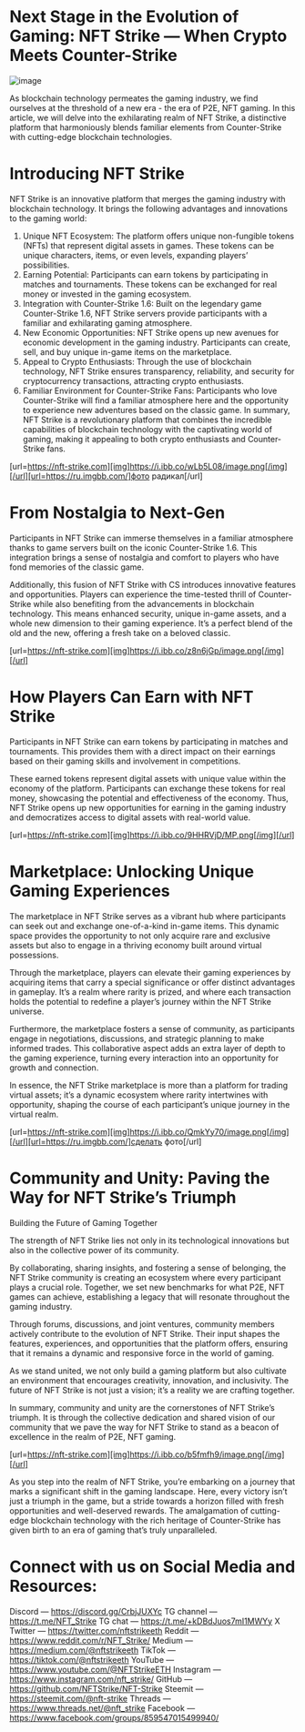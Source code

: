 # Next Stage in the Evolution of Gaming: NFT Strike — When Crypto Meets Counter-Strike

<img src="https://nft-strike.com/68WTZLf/image.png" alt="image" border="0">

As blockchain technology permeates the gaming industry, we find ourselves at the threshold of a new era - the era of P2E, NFT gaming. In this article, we will delve into the exhilarating realm of NFT Strike, a distinctive platform that harmoniously blends familiar elements from Counter-Strike with cutting-edge blockchain technologies.

# Introducing NFT Strike

NFT Strike is an innovative platform that merges the gaming industry with blockchain technology. It brings the following advantages and innovations to the gaming world:

1. Unique NFT Ecosystem: The platform offers unique non-fungible tokens (NFTs) that represent digital assets in games. These tokens can be unique characters, items, or even levels, expanding players’ possibilities.
2. Earning Potential: Participants can earn tokens by participating in matches and tournaments. These tokens can be exchanged for real money or invested in the gaming ecosystem.
3. Integration with Counter-Strike 1.6: Built on the legendary game Counter-Strike 1.6, NFT Strike servers provide participants with a familiar and exhilarating gaming atmosphere.
4. New Economic Opportunities: NFT Strike opens up new avenues for economic development in the gaming industry. Participants can create, sell, and buy unique in-game items on the marketplace.
5. Appeal to Crypto Enthusiasts: Through the use of blockchain technology, NFT Strike ensures transparency, reliability, and security for cryptocurrency transactions, attracting crypto enthusiasts.
6. Familiar Environment for Counter-Strike Fans: Participants who love Counter-Strike will find a familiar atmosphere here and the opportunity to experience new adventures based on the classic game.
In summary, NFT Strike is a revolutionary platform that combines the incredible capabilities of blockchain technology with the captivating world of gaming, making it appealing to both crypto enthusiasts and Counter-Strike fans.

[url=https://nft-strike.com][img]https://i.ibb.co/wLb5L08/image.png[/img][/url][url=https://ru.imgbb.com/]фото радикал[/url]

# From Nostalgia to Next-Gen

Participants in NFT Strike can immerse themselves in a familiar atmosphere thanks to game servers built on the iconic Counter-Strike 1.6. This integration brings a sense of nostalgia and comfort to players who have fond memories of the classic game.

Additionally, this fusion of NFT Strike with CS introduces innovative features and opportunities. Players can experience the time-tested thrill of Counter-Strike while also benefiting from the advancements in blockchain technology. This means enhanced security, unique in-game assets, and a whole new dimension to their gaming experience. It’s a perfect blend of the old and the new, offering a fresh take on a beloved classic.

[url=https://nft-strike.com][img]https://i.ibb.co/z8n6jGp/image.png[/img][/url]

# How Players Can Earn with NFT Strike

Participants in NFT Strike can earn tokens by participating in matches and tournaments. This provides them with a direct impact on their earnings based on their gaming skills and involvement in competitions.

These earned tokens represent digital assets with unique value within the economy of the platform. Participants can exchange these tokens for real money, showcasing the potential and effectiveness of the economy. Thus, NFT Strike opens up new opportunities for earning in the gaming industry and democratizes access to digital assets with real-world value.

[url=https://nft-strike.com][img]https://i.ibb.co/9HHRVjD/MP.png[/img][/url]

# Marketplace: Unlocking Unique Gaming Experiences

The marketplace in NFT Strike serves as a vibrant hub where participants can seek out and exchange one-of-a-kind in-game items. This dynamic space provides the opportunity to not only acquire rare and exclusive assets but also to engage in a thriving economy built around virtual possessions.

Through the marketplace, players can elevate their gaming experiences by acquiring items that carry a special significance or offer distinct advantages in gameplay. It’s a realm where rarity is prized, and where each transaction holds the potential to redefine a player’s journey within the NFT Strike universe.

Furthermore, the marketplace fosters a sense of community, as participants engage in negotiations, discussions, and strategic planning to make informed trades. This collaborative aspect adds an extra layer of depth to the gaming experience, turning every interaction into an opportunity for growth and connection.

In essence, the NFT Strike marketplace is more than a platform for trading virtual assets; it’s a dynamic ecosystem where rarity intertwines with opportunity, shaping the course of each participant’s unique journey in the virtual realm.

[url=https://nft-strike.com][img]https://i.ibb.co/QmkYy70/image.png[/img][/url][url=https://ru.imgbb.com/]сделать фото[/url]

# Community and Unity: Paving the Way for NFT Strike’s Triumph

Building the Future of Gaming Together

The strength of NFT Strike lies not only in its technological innovations but also in the collective power of its community.

By collaborating, sharing insights, and fostering a sense of belonging, the NFT Strike community is creating an ecosystem where every participant plays a crucial role. Together, we set new benchmarks for what P2E, NFT games can achieve, establishing a legacy that will resonate throughout the gaming industry.

Through forums, discussions, and joint ventures, community members actively contribute to the evolution of NFT Strike. Their input shapes the features, experiences, and opportunities that the platform offers, ensuring that it remains a dynamic and responsive force in the world of gaming.

As we stand united, we not only build a gaming platform but also cultivate an environment that encourages creativity, innovation, and inclusivity. The future of NFT Strike is not just a vision; it’s a reality we are crafting together.

In summary, community and unity are the cornerstones of NFT Strike’s triumph. It is through the collective dedication and shared vision of our community that we pave the way for NFT Strike to stand as a beacon of excellence in the realm of P2E, NFT gaming.

[url=https://nft-strike.com][img]https://i.ibb.co/b5fmfh9/image.png[/img][/url]

As you step into the realm of NFT Strike, you’re embarking on a journey that marks a significant shift in the gaming landscape. Here, every victory isn’t just a triumph in the game, but a stride towards a horizon filled with fresh opportunities and well-deserved rewards. The amalgamation of cutting-edge blockchain technology with the rich heritage of Counter-Strike has given birth to an era of gaming that’s truly unparalleled.

# Connect with us on Social Media and Resources:

Discord — https://discord.gg/CrbjJUXYc
TG channel — https://t.me/NFT_Strike
TG chat — https://t.me/+kDBdJuos7mI1MWYy
X Twitter — https://twitter.com/nftstrikeeth
Reddit — https://www.reddit.com/r/NFT_Strike/
Medium — https://medium.com/@nftstrikeeth
TikTok — https://tiktok.com/@nftstrikeeth
YouTube — https://www.youtube.com/@NFTStrikeETH
Instagram — https://www.instagram.com/nft_strike/
GitHub — https://github.com/NFTStrike/NFT-Strike
Steemit — https://steemit.com/@nft-strike
Threads — https://www.threads.net/@nft_strike
Facebook — https://www.facebook.com/groups/859547015499940/
